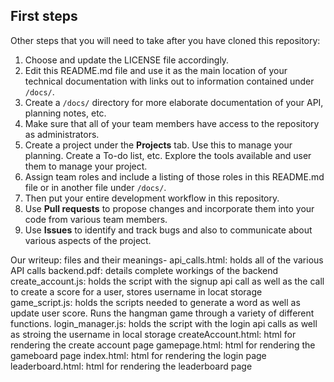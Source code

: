 ## First steps

Other steps that you will need to take after you have cloned this repository:

1. Choose and update the LICENSE file accordingly. 
2. Edit this README.md file and use it as the main location of your technical documentation with links out to information contained under `/docs/`.
3. Create a `/docs/` directory for more elaborate documentation of your API, planning notes, etc.
4. Make sure that all of your team members have access to the repository as administrators.
5. Create a project under the **Projects** tab. Use this to manage your planning. Create a To-do list, etc. Explore the tools available and user them to manage your project.
7. Assign team roles and include a listing of those roles in this README.md file or in another file under `/docs/`.
8. Then put your entire development workflow in this repository.
9. Use **Pull requests** to propose changes and incorporate them into your code from various team members. 
10. Use **Issues** to identify and track bugs and also to communicate about various aspects of the project.

Our writeup:
files and their meanings-
api_calls.html: holds all of the various API calls 
backend.pdf: details complete workings of the backend
create_account.js: holds the script with the signup api call as well as the call to create a score for a user, stores username in locat storage
game_script.js: holds the scripts needed to generate a word as well as update user score. Runs the hangman game through a variety of different functions.
login_manager.js: holds the script with the login api calls as well as stroing the username in local storage
createAccount.html: html for rendering the create account page
gamepage.html: html for rendering the gameboard page
index.html: html for rendering the login page
leaderboard.html: html for rendering the leaderboard page
